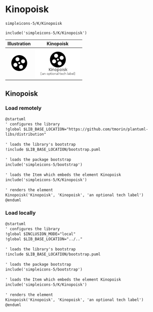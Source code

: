 # Kinopoisk


```text
simpleicons-5/K/Kinopoisk
```

```text
include('simpleicons-5/K/Kinopoisk')
```



| Illustration | Kinopoisk |
| :---: | :---: |
| ![illustration for Illustration](../../simpleicons-5/K/Kinopoisk.png) | ![illustration for Kinopoisk](../../simpleicons-5/K/Kinopoisk.Local.png) |




## Kinopoisk

### Load remotely
```plantuml
@startuml
' configures the library
!global $LIB_BASE_LOCATION="https://github.com/tmorin/plantuml-libs/distribution"

' loads the library's bootstrap
!include $LIB_BASE_LOCATION/bootstrap.puml

' loads the package bootstrap
include('simpleicons-5/bootstrap')

' loads the Item which embeds the element Kinopoisk
include('simpleicons-5/K/Kinopoisk')

' renders the element
Kinopoisk('Kinopoisk', 'Kinopoisk', 'an optional tech label')
@enduml
```

### Load locally
```plantuml
@startuml
' configures the library
!global $INCLUSION_MODE="local"
!global $LIB_BASE_LOCATION="../.."

' loads the library's bootstrap
!include $LIB_BASE_LOCATION/bootstrap.puml

' loads the package bootstrap
include('simpleicons-5/bootstrap')

' loads the Item which embeds the element Kinopoisk
include('simpleicons-5/K/Kinopoisk')

' renders the element
Kinopoisk('Kinopoisk', 'Kinopoisk', 'an optional tech label')
@enduml
```

